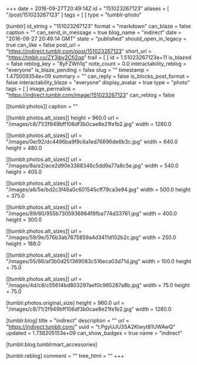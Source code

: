 +++
date = 2016-09-27T20:49:14Z
id = "151023267123"
aliases = [ "/post/151023267123" ]
tags = [ ]
type = "tumblr-photo"

[tumblr]
id_string = "151023267123"
format = "markdown"
can_blaze = false
caption = ""
can_send_in_message = true
blog_name = "indirect"
date = "2016-09-27 20:49:14 GMT"
state = "published"
should_open_in_legacy = true
can_like = false
post_url = "https://indirect.tumblr.com/post/151023267123"
short_url = "https://tmblr.co/ZY3jby2Cfi2qp"
trail = [ ]
id = 1.51023267123e+11
is_blazed = false
reblog_key = "8yFZWh1q"
note_count = 0.0
interactability_reblog = "everyone"
is_blaze_pending = false
slug = ""
timestamp = 1.475009354e+09
summary = ""
can_reply = false
is_blocks_post_format = false
interactability_blaze = "everyone"
display_avatar = true
type = "photo"
tags = [ ]
image_permalink = "https://indirect.tumblr.com/image/151023267123"
can_reblog = false

[[tumblr.photos]]
caption = ""

[[tumblr.photos.alt_sizes]]
height = 960.0
url = "/images/c8/71/2f949bff106df3b0cae8e21fe1b2.jpg"
width = 1280.0

[[tumblr.photos.alt_sizes]]
url = "/images/0e/92/dc4496ba9f9c6a1ed76696de6b3c.jpg"
width = 640.0
height = 480.0

[[tumblr.photos.alt_sizes]]
url = "/images/8a/e2/ace2d90e3368346c5dd9a77a8c5e.jpg"
width = 540.0
height = 405.0

[[tumblr.photos.alt_sizes]]
url = "/images/a6/5e/bd2c3f46a0c601545cff79ca3e94.jpg"
width = 500.0
height = 375.0

[[tumblr.photos.alt_sizes]]
url = "/images/89/60/955b7305936864f8fba774d33761.jpg"
width = 400.0
height = 300.0

[[tumblr.photos.alt_sizes]]
url = "/images/59/9e/576b3ab7675859a4d3411d102b2c.jpg"
width = 250.0
height = 188.0

[[tumblr.photos.alt_sizes]]
url = "/images/55/66/af3b0d251369083c516eca03d71d.jpg"
width = 100.0
height = 75.0

[[tumblr.photos.alt_sizes]]
url = "/images/4d/c8/c55614bd803297aef0c965287a8b.jpg"
width = 75.0
height = 75.0

[tumblr.photos.original_size]
height = 960.0
url = "/images/c8/71/2f949bff106df3b0cae8e21fe1b2.jpg"
width = 1280.0

[tumblr.blog]
title = "indirect"
description = ""
url = "https://indirect.tumblr.com/"
uuid = "t:PgyUJU3SA2Klwyt81UWAwQ"
updated = 1.738205153e+09
can_show_badges = true
name = "indirect"

[tumblr.blog.tumblrmart_accessories]

[tumblr.reblog]
comment = ""
tree_html = ""
+++
